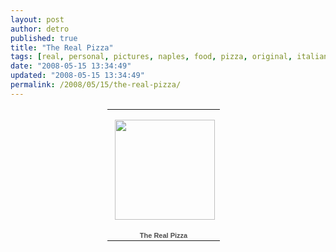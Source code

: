 ```yaml
---
layout: post
author: detro
published: true
title: "The Real Pizza"
tags: [real, personal, pictures, naples, food, pizza, original, italian]
date: "2008-05-15 13:34:49"
updated: "2008-05-15 13:34:49"
permalink: /2008/05/15/the-real-pizza/
---
```


<div align="center">
<table style="width:194px;"><tr><td align="center" style="height:194px;background:url(http://picasaweb.google.com/f/img/transparent_album_background.gif) no-repeat left"><a href="http://picasaweb.google.com/detronizator/TheRealPizza"><img src="http://lh6.ggpht.com/detronizator/SCwqTPE2BRE/AAAAAAAAA7g/_4oKjzalDD8/s160-c/TheRealPizza.jpg" width="160" height="160" style="margin:1px 0 0 4px;"/></a></td></tr><tr><td style="text-align:center;font-family:arial,sans-serif;font-size:11px"><a href="http://picasaweb.google.com/detronizator/TheRealPizza" style="color:#4D4D4D;font-weight:bold;text-decoration:none;">The Real Pizza</a></td></tr></table>
</div>
